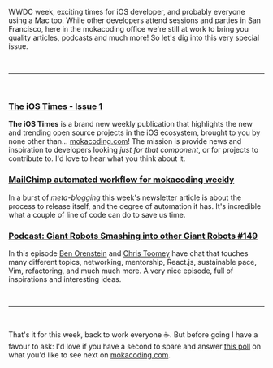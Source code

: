 WWDC week, exciting times for iOS developer, and probably everyone using a Mac too. While other developers attend sessions and parties in San Francisco, here in the mokacoding office we're still at work to bring you quality articles, podcasts and much more! So let's dig into this very special issue.

<br/><hr/><br/>

### [The iOS Times - Issue 1](http://theiostimes.com)

**The iOS Times** is a brand new weekly publication that highlights the new and trending open source projects in the iOS ecosystem, brought to you by none other than... [mokacoding.com](http://mokacoding.com)! The mission is provide news and inspiration to developers looking _just for that component_, or for projects to contribute to. I'd love to hear what you think about it.

### [MailChimp automated workflow for mokacoding weekly](http://www.mokacoding.com/blog/automating-mokacoding-weekly/)

In a burst of _meta-blogging_ this week's newsletter article is about the process to release itself, and the degree of automation it has. It's incredible what a couple of line of code can do to save us time.

### [Podcast: Giant Robots Smashing into other Giant Robots #149](http://giantrobots.fm/149)

In this episode [Ben Orenstein](https://twitter.com/r00k?lang=en) and [Chris Toomey](https://twitter.com/christoomey) have chat that touches many different topics, networking, mentorship, React.js, sustainable pace, Vim, refactoring, and much much more. A very nice episode, full of inspirations and interesting ideas.

<br/><hr/><br/>

That's it for this week, back to work everyone ☕️. But before going I have a favour to ask: I'd love if you have a second to spare and answer [this poll](http://www.poll-maker.com/poll333184x591D434D-12) on what you'd like to see next on [mokacoding.com](http://mokacoding.com).
